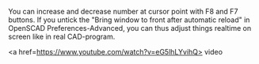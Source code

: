 You can increase and decrease number at cursor point with F8 and F7 buttons.
If you untick the "Bring window to front after automatic reload" in  OpenSCAD Preferences-Advanced,
you can thus adjust things realtime on screen like in real CAD-program.

<a href=https://www.youtube.com/watch?v=eG5lhLYvihQ> video </a>

